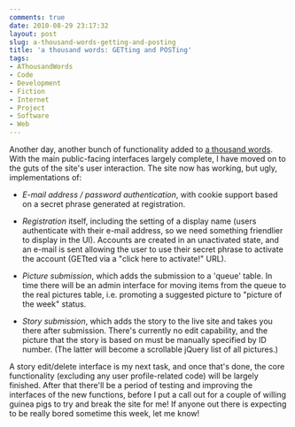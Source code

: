 ```yaml
---
comments: true
date: 2010-08-29 23:17:32
layout: post
slug: a-thousand-words-getting-and-posting
title: 'a thousand words: GETting and POSTing'
tags:
- AThousandWords
- Code
- Development
- Fiction
- Internet
- Project
- Software
- Web
---
```


Another day, another bunch of functionality added to [a thousand words](http://athousandwords.org.uk).  With the main public-facing interfaces largely complete, I have moved on to the guts of the site's user interaction.  The site now has working, but ugly, implementations of:

	
  * _E-mail address / password authentication_, with cookie support based on a secret phrase generated at registration.

	
  * _Registration_ itself, including the setting of a display name (users authenticate with their e-mail address, so we need something friendlier to display in the UI).  Accounts are created in an unactivated state, and an e-mail is sent allowing the user to use their secret phrase to activate the account (GETted via a "click here to activate!" URL).

	
  * _Picture submission_, which adds the submission to a 'queue' table.  In time there will be an admin interface for moving items from the queue to the real pictures table, i.e. promoting a suggested picture to "picture of the week" status.

	
  * _Story submission_, which adds the story to the live site and takes you there after submission.  There's currently no edit capability, and the picture that the story is based on must be manually specified by ID number.  (The latter will become a scrollable jQuery list of all pictures.)

A story edit/delete interface is my next task, and once that's done, the core functionality (excluding any user profile-related code) will be largely finished.  After that there'll be a period of testing and improving the interfaces of the new functions, before I put a call out for a couple of willing guinea pigs to try and break the site for me!  If anyone out there is expecting to be really bored sometime this week, let me know!
